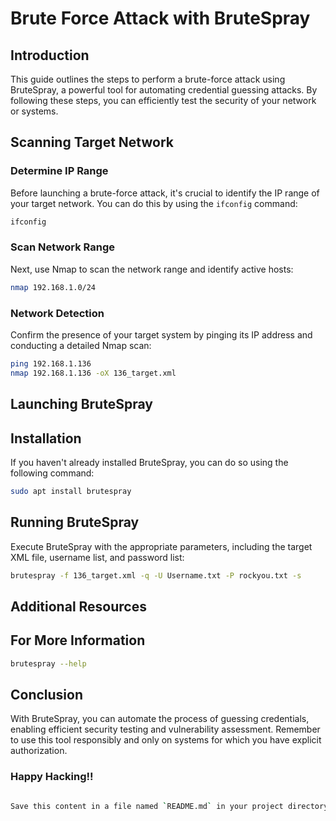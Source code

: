 # Brute Force Attack with BruteSpray

## Introduction
This guide outlines the steps to perform a brute-force attack using BruteSpray, a powerful tool for automating credential guessing attacks. By following these steps, you can efficiently test the security of your network or systems.

## Scanning Target Network

### Determine IP Range
Before launching a brute-force attack, it's crucial to identify the IP range of your target network. You can do this by using the `ifconfig` command:
```bash
ifconfig
```
### Scan Network Range
Next, use Nmap to scan the network range and identify active hosts:

```bash
nmap 192.168.1.0/24
```
### Network Detection
Confirm the presence of your target system by pinging its IP address and conducting a detailed Nmap scan:

```bash 
ping 192.168.1.136
nmap 192.168.1.136 -oX 136_target.xml
```

## Launching BruteSpray
## Installation
If you haven't already installed BruteSpray, you can do so using the following command:

```bash
sudo apt install brutespray
```

## Running BruteSpray
Execute BruteSpray with the appropriate parameters, including the target XML file, username list, and password list:
```bash
brutespray -f 136_target.xml -q -U Username.txt -P rockyou.txt -s
```
## Additional Resources
## For More Information
```bash
brutespray --help
```

## Conclusion
With BruteSpray, you can automate the process of guessing credentials, enabling efficient security testing and vulnerability assessment. Remember to use this tool responsibly and only on systems for which you have explicit authorization.
### Happy Hacking!!

```bash 

Save this content in a file named `README.md` in your project directory. This Markdown file will provide instructions and commands for performing a brute-force attack using BruteSpray.
```